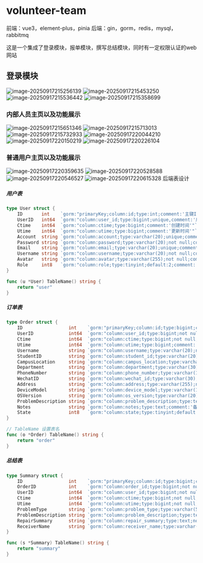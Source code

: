 # volunteer-team

前端：vue3，element-plus，pinia
后端：gin，gorm，redis，mysql，rabbitmq

这是一个集成了登录模块，报单模块，撰写总结模块，同时有一定权限认证的web网站

## 登录模块

![image-20250917215256139](images/image-20250917215256139.png)
![image-20250917215453250](images/image-20250917215453250.png)
![image-20250917215536442](images/image-20250917215536442.png)
![image-20250917215358699](images/image-20250917215358699.png)

### 内部人员主页以及功能展示

![image-20250917215651346](images/image-20250917215651346.png)
![image-20250917215713013](images/image-20250917215713013.png)
![image-20250917215732933](images/image-20250917215732933.png)
![image-20250917220044210](images/image-20250917220044210.png)
![image-20250917220150219](images/image-20250917220150219.png)
![image-20250917220226104](images/image-20250917220226104.png)

### 普通用户主页以及功能展示

![image-20250917220359635](images/image-20250917220359635.png)
![image-20250917220528588](images/image-20250917220528588.png)
![image-20250917220546527](images/image-20250917220546527.png)
![image-20250917220615328](images/image-20250917220615328.png)
后端表设计

##### 用户表

```go
type User struct {
    ID       int    `gorm:"primaryKey;column:id;type:int;comment:'主键ID'"`
    UserID   int64  `gorm:"column:user_id;type:bigint;unique,comment:'用户ID'"`
    Ctime    int64  `gorm:"column:ctime;type:bigint;comment:'创建时间'"`
    Utime    int64  `gorm:"column:utime;type:bigint;comment:'更新时间'"`
    Account  string `gorm:"column:account;type:varchar(20);unique;comment:'账号'"`
    Password string `gorm:"column:password;type:varchar(20);not null;comment:'密码'"`
    Email    string `gorm:"column:email;type:varchar(20);unique;comment:'邮箱'"`
    Username string `gorm:"column:username;type:varchar(20);not null;comment:'用户名'"`
    Avatar   string `gorm:"column:avatar;type:varchar(255);not null;comment:'头像'"`
    Role     int8   `gorm:"column:role;type:tinyint;default:2;comment:'角色'"`
}

func (u *User) TableName() string {
    return "user"
}
```

##### 订单表

```go
type Order struct {
    ID                 int    `gorm:"primaryKey;column:id;type:bigint;comment:'主键ID'"`                                                                        // 主键
    UserID             int64  `gorm:"column:user_id;type:bigint;not null;comment:'用户ID';uniqueIndex:idx_user_time,priority:1"`                                // 逻辑外键
    Ctime              int64  `gorm:"column:ctime;type:bigint;not null;comment:'创建时间';uniqueIndex:idx_user_time,priority:2;index:idx_state_time,priority:2;"` // 创建时间
    Utime              int64  `gorm:"column:utime;type:bigint;comment:'更新时间'"`                                                                                // 更新时间
    Username           string `gorm:"column:username;type:varchar(20);not null;comment:'报修人姓名'"`                                                              // 报修人姓名
    StudentID          string `gorm:"column:student_id;type:varchar(20);index;not null;comment:'学号'"`                                                         // 学号
    CampusLocation     string `gorm:"column:campus_location;type:varchar(10);not null;comment:'校区'"`                                                          // 校区
    Department         string `gorm:"column:department;type:varchar(30);not null;comment:'学院'"`                                                               // 学院
    PhoneNumber        string `gorm:"column:phone_number;type:varchar(11);not null;comment:'手机号'"`                                                            // 手机号
    WechatID           string `gorm:"column:wechat_id;type:varchar(30);comment:'微信号'"`                                                                        // 微信号
    Address            string `gorm:"column:address;type:varchar(255);not null;comment:'详细地址'"`                                                               // 详细地址
    DeviceModel        string `gorm:"column:device_model;type:varchar(100);not null;comment:'设备型号'"`                                                          // 设备型号
    OSVersion          string `gorm:"column:os_version;type:varchar(20);not null;comment:'操作系统版本'"`                                                           // 系统版本
    ProblemDescription string `gorm:"column:problem_description;type:text;not null;comment:'问题描述'"`                                                           // 问题描述
    Notes              string `gorm:"column:notes;type:text;comment:'备注'"`
    State              int8   `gorm:"column:state;type:tinyint;default:1;comment:'订单处理状态';index:idx_state_time,priority:1"` // 备注
}

// TableName 设置表名
func (o *Order) TableName() string {
    return "order"
}
```

##### 总结表

```go
type Summary struct {
    ID                 int    `gorm:"primaryKey;column:id;type:bigint;comment:'主键ID'"`                                        // 主键
    OrderID            int    `gorm:"column:order_id;type:bigint;not null;uniqueIndex:idx_order_id;comment:'关联订单ID'"`         // 逻辑外键 → order.id
    UserID             int64  `gorm:"column:user_id;type:bigint;not null;index:idx_user_ctime,priority:1;comment:'用户ID（冗余）'"` // 冗余用户 ID，方便查询
    Ctime              int64  `gorm:"column:ctime;type:bigint;not null;index:idx_user_ctime,priority:2;comment:'创建时间'"`       // 创建时间
    Utime              int64  `gorm:"column:utime;type:bigint;not null;index;comment:'更新时间'"`                                 // 更新时间
    ProblemType        string `gorm:"column:problem_type;type:varchar(50);not null;comment:'问题分类'"`                           // 如：硬件故障 / 软件异常 / 网络问题
    ProblemDescription string `gorm:"column:problem_description;type:text;not null;comment:'问题描述'"`                           // 工程师填写的问题小结
    RepairSummary      string `gorm:"column:repair_summary;type:text;not null;comment:'维修小结'"`                                // 维修过程、解决方案、更换配件等
    ReceiverName       string `gorm:"column:receiver_name;type:varchar(30);not null;comment:'负责人姓名'"`                         // 接待人
}

func (s *Summary) TableName() string {
    return "summary"
}
```